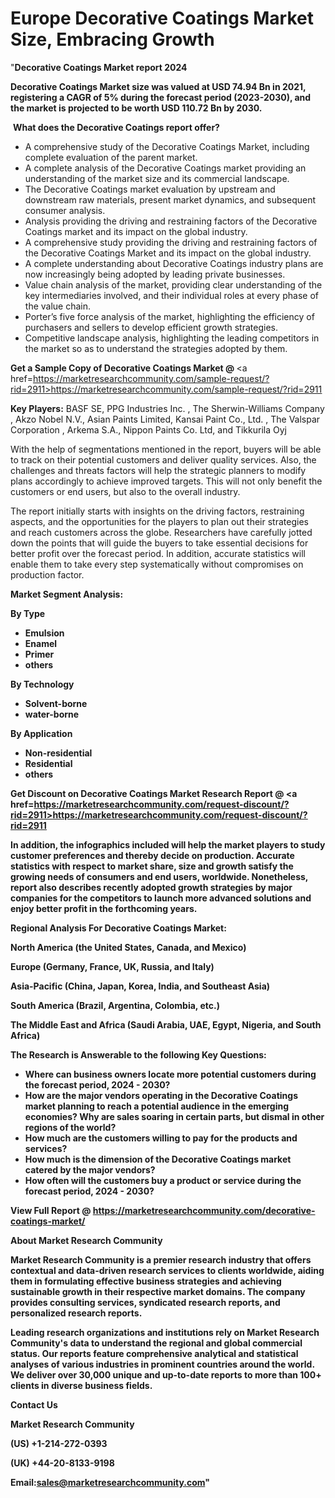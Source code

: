 # Europe Decorative Coatings Market Size, Embracing Growth
"<strong>Decorative Coatings Market report 2024</strong>

<strong>Decorative Coatings Market size was valued at USD 74.94 Bn in 2021, registering a CAGR of 5% during the forecast period (2023-2030), and the market is projected to be worth USD 110.72 Bn by 2030.</strong>

 <strong><b>What does the Decorative Coatings report offer?</b></strong>
<ul>
  <li>A comprehensive study of the Decorative Coatings Market, including complete evaluation of the parent market.</li>
  <li>A complete analysis of the Decorative Coatings market providing an understanding of the market size and its commercial landscape.</li>
  <li>The Decorative Coatings market evaluation by upstream and downstream raw materials, present market dynamics, and subsequent consumer analysis.</li>
  <li>Analysis providing the driving and restraining factors of the Decorative Coatings market and its impact on the global industry.</li>
  <li>A comprehensive study providing the driving and restraining factors of the Decorative Coatings Market and its impact on the global industry.</li>
  <li>A complete understanding about Decorative Coatings industry plans are now increasingly being adopted by leading private businesses.</li>
  <li>Value chain analysis of the market, providing clear understanding of the key intermediaries involved, and their individual roles at every phase of the value chain.</li>
  <li>Porter’s five force analysis of the market, highlighting the efficiency of purchasers and sellers to develop efficient growth strategies.</li>
  <li>Competitive landscape analysis, highlighting the leading competitors in the market so as to understand the strategies adopted by them.</li>
</ul>

<strong>Get a Sample Copy of Decorative Coatings Market @ </strong><a href=https://marketresearchcommunity.com/sample-request/?rid=2911><u>https://marketresearchcommunity.com/sample-request/?rid=2911</u></a>

<strong>Key Players:</strong> 
BASF SE, PPG Industries Inc. , The Sherwin-Williams Company , Akzo Nobel N.V., Asian Paints Limited, Kansai Paint Co., Ltd. , The Valspar Corporation , Arkema S.A., Nippon Paints Co. Ltd, and Tikkurila Oyj

With the help of segmentations mentioned in the report, buyers will be able to track on their potential customers and deliver quality services. Also, the challenges and threats factors will help the strategic planners to modify plans accordingly to achieve improved targets. This will not only benefit the customers or end users, but also to the overall industry.

The report initially starts with insights on the driving factors, restraining aspects, and the opportunities for the players to plan out their strategies and reach customers across the globe. Researchers have carefully jotted down the points that will guide the buyers to take essential decisions for better profit over the forecast period. In addition, accurate statistics will enable them to take every step systematically without compromises on production factor.

<strong>Market Segment Analysis:</strong>


<strong><strong>By Type</strong></h4>
<ul>
 	<li>Emulsion</li>
 	<li>Enamel</li>
 	<li>Primer</li>
 	<li>others</li>
</ul>
<strong><strong>By Technology</strong></h4>
<ul>
 	<li>Solvent-borne</li>
 	<li>water-borne</li>
</ul>
<strong><strong>By Application</strong></h4>
<ul>
 	<li>Non-residential</li>
 	<li>Residential</li>
 	<li>others</li>
</ul>

<strong>Get Discount on Decorative Coatings Market Research Report @ </b></strong><a href=https://marketresearchcommunity.com/request-discount/?rid=2911><u>https://marketresearchcommunity.com/request-discount/?rid=2911</u></a>

In addition, the infographics included will help the market players to study customer preferences and thereby decide on production. Accurate statistics with respect to market share, size and growth satisfy the growing needs of consumers and end users, worldwide. Nonetheless, report also describes recently adopted growth strategies by major companies for the competitors to launch more advanced solutions and enjoy better profit in the forthcoming years.

<strong>Regional Analysis For Decorative Coatings Market:</strong>

<strong>North America</strong> (the United States, Canada, and Mexico)

<strong>Europe</strong> (Germany, France, UK, Russia, and Italy)

<strong>Asia-Pacific</strong> (China, Japan, Korea, India, and Southeast Asia)

<strong>South America</strong> (Brazil, Argentina, Colombia, etc.)

<strong>The Middle East and Africa</strong> (Saudi Arabia, UAE, Egypt, Nigeria, and South Africa)

<strong>The Research is Answerable to the following Key Questions:</strong>
<ul>
 	<li>Where can business owners locate more potential customers during the forecast period, 2024 - 2030?</li>
 	<li>How are the major vendors operating in the Decorative Coatings market planning to reach a potential audience in the emerging economies? Why are sales soaring in certain parts, but dismal in other regions of the world?</li>
 	<li>How much are the customers willing to pay for the products and services?</li>
 	<li>How much is the dimension of the Decorative Coatings market catered by the major vendors?</li>
 	<li>How often will the customers buy a product or service during the forecast period, 2024 - 2030?</li>
</ul>

<strong>View Full Report @</strong> <a href=https://marketresearchcommunity.com/decorative-coatings-market/>https://marketresearchcommunity.com/decorative-coatings-market/</a>

<strong>About Market Research Community</strong>

Market Research Community is a premier research industry that offers contextual and data-driven research services to clients worldwide, aiding them in formulating effective business strategies and achieving sustainable growth in their respective market domains. The company provides consulting services, syndicated research reports, and personalized research reports.

Leading research organizations and institutions rely on Market Research Community's data to understand the regional and global commercial status. Our reports feature comprehensive analytical and statistical analyses of various industries in prominent countries around the world. We deliver over 30,000 unique and up-to-date reports to more than 100+ clients in diverse business fields.

<strong>Contact Us</strong>

<strong>Market Research Community</strong>

(US) +1-214-272-0393

(UK) +44-20-8133-9198

<strong>Email:</strong>sales@marketresearchcommunity.com"
